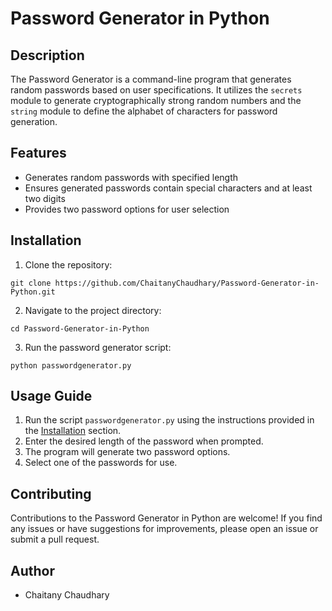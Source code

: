 # Password Generator in Python

## Description

The Password Generator is a command-line program that generates random passwords based on user specifications. It utilizes the `secrets` module to generate cryptographically strong random numbers and the `string` module to define the alphabet of characters for password generation.
## Features

- Generates random passwords with specified length
- Ensures generated passwords contain special characters and at least two digits
- Provides two password options for user selection

## Installation

1. Clone the repository:

```shell
git clone https://github.com/ChaitanyChaudhary/Password-Generator-in-Python.git
```

2. Navigate to the project directory:

```shell
cd Password-Generator-in-Python
```

3. Run the password generator script:

```shell
python passwordgenerator.py
```
    
## Usage Guide

1. Run the script `passwordgenerator.py` using the instructions provided in the [Installation](#installation) section.
2. Enter the desired length of the password when prompted.
3. The program will generate two password options.
4. Select one of the passwords for use.


## Contributing

Contributions to the Password Generator in Python are welcome! If you find any issues or have suggestions for improvements, please open an issue or submit a pull request.


## Author

- Chaitany Chaudhary
